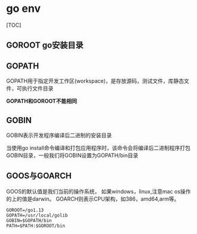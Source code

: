 # go env

[TOC]

## GOROOT go安装目录

## GOPATH

GOPATH用于指定开发工作区(workspace)，是存放源码，测试文件，库静态文件，可执行文件目录

**GOPATH和GOROOT不能相同**

## GOBIN
GOBIN表示开发程序编译后二进制的安装目录

当使用go install命令编译和打包应用程序时，该命令会将编译后二进制程序打包GOBIN目录，一般我们将GOBIN设置为GOPATH/bin目录

## GOOS与GOARCH
GOOS的默认值是我们当前的操作系统， 如果windows，linux,注意mac os操作的上的值是darwin。 GOARCH则表示CPU架构，如386，amd64,arm等。

```
GOROOT=/go1.13
GOPATH=/usr/local/golib
GOBIN=$GOPATH/bin
PATH=$PATH:$GOROOT/bin
```
